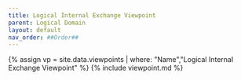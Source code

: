 ```yaml
---
title: Logical Internal Exchange Viewpoint
parent: Logical Domain
layout: default
nav_order: ##Order##
---
```

{% assign vp = site.data.viewpoints | where: "Name","Logical Internal Exchange Viewpoint" %}
{% include viewpoint.md %}